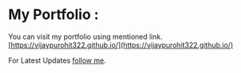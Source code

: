 # My Portfolio : 
You can visit my portfolio using mentioned link.
<br>
[https://vijaypurohit322.github.io/](https://vijaypurohit322.github.io/)

 For Latest Updates [follow me](https://github.com/vijaypurohit322). 
